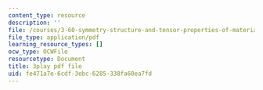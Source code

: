 ```yaml
---
content_type: resource
description: ''
file: /courses/3-60-symmetry-structure-and-tensor-properties-of-materials-fall-2005/fe471a7e6cdf3ebc6285338fa60ea7fd_-HJE0OYHTH4.pdf
file_type: application/pdf
learning_resource_types: []
ocw_type: OCWFile
resourcetype: Document
title: 3play pdf file
uid: fe471a7e-6cdf-3ebc-6285-338fa60ea7fd
---
```

